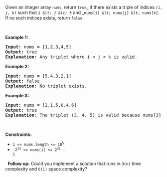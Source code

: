 Given an integer array `` nums ``, return `` true ``_ if there exists a triple of indices _`` (i, j, k) ``_ such that _`` i &lt; j &lt; k ``_ and _`` nums[i] &lt; nums[j] &lt; nums[k] ``. If no such indices exists, return `` false ``.

&nbsp;

__Example 1:__

<pre>
<strong>Input:</strong> nums = [1,2,3,4,5]
<strong>Output:</strong> true
<strong>Explanation:</strong> Any triplet where i &lt; j &lt; k is valid.
</pre>

__Example 2:__

<pre>
<strong>Input:</strong> nums = [5,4,3,2,1]
<strong>Output:</strong> false
<strong>Explanation:</strong> No triplet exists.
</pre>

__Example 3:__

<pre>
<strong>Input:</strong> nums = [2,1,5,0,4,6]
<strong>Output:</strong> true
<strong>Explanation:</strong> The triplet (3, 4, 5) is valid because nums[3] == 0 &lt; nums[4] == 4 &lt; nums[5] == 6.
</pre>

&nbsp;

__Constraints:__

*   <code>1 &lt;= nums.length &lt;= 10<sup>5</sup></code>
*   <code>-2<sup>31</sup> &lt;= nums[i] &lt;= 2<sup>31</sup> - 1</code>

&nbsp;
__Follow up:__ Could you implement a solution that runs in `` O(n) `` time complexity and `` O(1) `` space complexity?